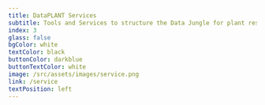 ```yaml
---
title: DataPLANT Services
subtitle: Tools and Services to structure the Data Jungle for plant researchers
index: 3
glass: false
bgColor: white
textColor: black
buttonColor: darkblue
buttonTextColor: white
image: /src/assets/images/service.png
link: /service
textPosition: left
---
```

